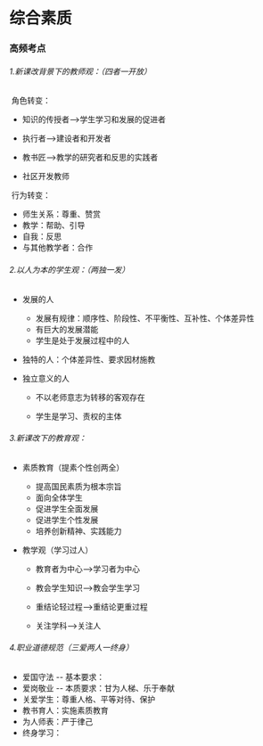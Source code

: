 # 综合素质

### 高频考点

###### 1.新课改背景下的教师观：（四者一开放）

​	角色转变：

- 知识的传授者-->学生学习和发展的促进者

- 执行者-->建设者和开发者

- 教书匠-->教学的研究者和反思的实践者

- 社区开发教师

​	行为转变：

- 师生关系：尊重、赞赏
- 教学：帮助、引导
- 自我：反思
- 与其他教学者：合作

###### 2.以人为本的学生观：（两独一发）

- 发展的人

  - 发展有规律：顺序性、阶段性、不平衡性、互补性、个体差异性
  - 有巨大的发展潜能
  - 学生是处于发展过程中的人
- 独特的人：个体差异性、要求因材施教

- 独立意义的人

  - 不以老师意志为转移的客观存在

  - 学生是学习、责权的主体

###### 3.新课改下的教育观：

- 素质教育（提素个性创两全）

  - 提高国民素质为根本宗旨
  - 面向全体学生
  - 促进学生全面发展
  - 促进学生个性发展
  - 培养创新精神、实践能力

- 教学观（学习过人）

  - 教育者为中心-->学习者为中心

  - 教会学生知识-->教会学生学习

  - 重结论轻过程-->重结论更重过程

  - 关注学科-->关注人

###### 4.职业道德规范（三爱两人一终身）

- 爱国守法 -- 基本要求：
- 爱岗敬业 -- 本质要求：甘为人梯、乐于奉献
- 关爱学生：尊重人格、平等对待、保护
- 教书育人：实施素质教育
- 为人师表：严于律己
- 终身学习：




